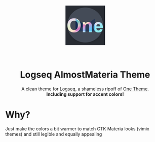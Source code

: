 <p align="center">
  <img src="./icon.png" alt="logo" height="125" />
</p>
<h1 align="center">
  <br>Logseq AlmostMateria Theme<br>
</h1>

<!-- <p align="center">
  <a href="#screenshots">📸 Screenshots</a>
   | 
  <a href="#whats-changed">✨ What's changed</a>
   | 
  <a href="#install">📦 Install</a>
   | 
  <a href="#how-to-build">🔨 How to build</a>
   | 
  <a href="#credits">🙏 Credits</a>
</p> -->

<p align="center">A clean theme for <a href="https://github.com/logseq/logseq">Logseq</a>, a shameless ripoff of <a href="https://github.com/femto-code/logseq-one-theme">One Theme</a>.<br><b>Including support for accent colors!</b></p>

# Why?

Just make the colors a bit warmer to match GTK Materia looks (vimix themes) and still legible and equally appealing